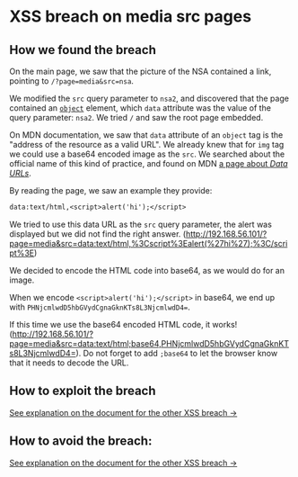 # XSS breach on media src pages

## How we found the breach

On the main page, we saw that the picture of the NSA contained a link, pointing to `/?page=media&src=nsa`.

We modified the `src` query parameter to `nsa2`, and discovered that the page contained an [`object`](https://developer.mozilla.org/en-US/docs/Web/HTML/Element/object) element, which `data` attribute was the value of the query parameter: `nsa2`. We tried `/` and saw the root page embedded.

On MDN documentation, we saw that `data` attribute of an `object` tag is the "address of the resource as a valid URL". We already knew that for `img` tag we could use a base64 encoded image as the `src`. We searched about the official name of this kind of practice, and found on MDN [a page about *Data URLs*](https://developer.mozilla.org/en-US/docs/Web/HTTP/Basics_of_HTTP/Data_URLs).

By reading the page, we saw an example they provide:

```txt
data:text/html,<script>alert('hi');</script>
```

We tried to use this data URL as the `src` query parameter, the alert was displayed but we did not find the right answer. (<http://192.168.56.101/?page=media&src=data:text/html,%3Cscript%3Ealert(%27hi%27);%3C/script%3E>)

We decided to encode the HTML code into base64, as we would do for an image.

When we encode `<script>alert('hi');</script>` in base64, we end up with `PHNjcmlwdD5hbGVydCgnaGknKTs8L3NjcmlwdD4=`.

If this time we use the base64 encoded HTML code, it works! (<http://192.168.56.101/?page=media&src=data:text/html;base64,PHNjcmlwdD5hbGVydCgnaGknKTs8L3NjcmlwdD4=>). Do not forget to add `;base64` to let the browser know that it needs to decode the URL.

## How to exploit the breach

[See explanation on the document for the other XSS breach →](../../xss_on_feedbacks_page_breach/Ressources/README.md)

## How to avoid the breach:

[See explanation on the document for the other XSS breach →](../../xss_on_feedbacks_page_breach/Ressources/README.md)
